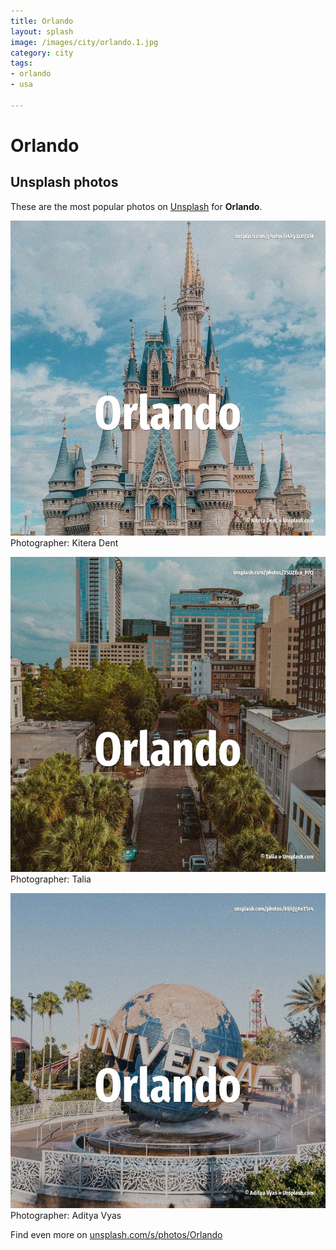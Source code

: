 ```yaml
---
title: Orlando
layout: splash
image: /images/city/orlando.1.jpg
category: city
tags:
- orlando
- usa

---
```

# Orlando

  

 
## Unsplash photos
These are the most popular photos on [Unsplash](https://unsplash.com) for **Orlando**.
 
![Orlando](/images/city/orlando.1.jpg)
Photographer:  Kitera Dent
 
![Orlando](/images/city/orlando.2.jpg)
Photographer:  Talia
 
![Orlando](/images/city/orlando.3.jpg)
Photographer:  Aditya Vyas
 
Find even more on [unsplash.com/s/photos/Orlando](https://unsplash.com/s/photos/Orlando)
 
